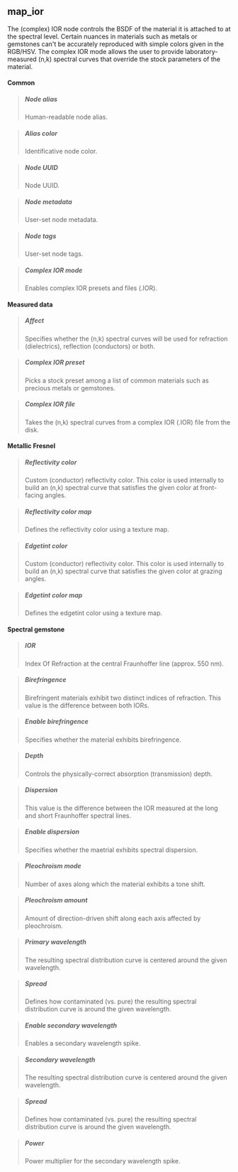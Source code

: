 ## **map_ior**

The (complex) IOR node controls the BSDF of the material it is attached to at the spectral level. Certain nuances in materials such as metals or gemstones can't be accurately reproduced with simple colors given in the RGB/HSV. The complex IOR mode allows the user to provide laboratory-measured (n,k) spectral curves that override the stock parameters of the material.
#### Common

> ##### Node alias
> Human-readable node alias.

> ##### Alias color
> Identificative node color.

> ##### Node UUID
> Node UUID.

> ##### Node metadata
> User-set node metadata.

> ##### Node tags
> User-set node tags.

> ##### Complex IOR mode
> Enables complex IOR presets and files (.IOR).

#### Measured data

> ##### Affect
> Specifies whether the (n,k) spectral curves will be used for refraction (dielectrics), reflection (conductors) or both.

> ##### Complex IOR preset
> Picks a stock preset among a list of common materials such as precious metals or gemstones.

> ##### Complex IOR file
> Takes the (n,k) spectral curves from a complex IOR (.IOR) file from the disk.

#### Metallic Fresnel

> ##### Reflectivity color
> Custom (conductor) reflectivity color. This color is used internally to build an (n,k) spectral curve that satisfies the given color at front-facing angles.

> ##### Reflectivity color map
> Defines the reflectivity color using a texture map.

> ##### Edgetint color
> Custom (conductor) reflectivity color. This color is used internally to build an (n,k) spectral curve that satisfies the given color at grazing angles.

> ##### Edgetint color map
> Defines the edgetint color using a texture map.

#### Spectral gemstone

> ##### IOR
> Index Of Refraction at the central Fraunhoffer line (approx. 550 nm).

> ##### Birefringence
> Birefringent materials exhibit two distinct indices of refraction. This value is the difference between both IORs.

> ##### Enable birefringence
> Specifies whether the material exhibits birefringence.

> ##### Depth
> Controls the physically-correct absorption (transmission) depth.

> ##### Dispersion
> This value is the difference between the IOR measured at the long and short Fraunhoffer spectral lines.

> ##### Enable dispersion
> Specifies whether the maetrial exhibits spectral dispersion.

> ##### Pleochroism mode
> Number of axes along which the material exhibits a tone shift.

> ##### Pleochroism amount
> Amount of direction-driven shift along each axis affected by pleochroism.

> ##### Primary wavelength
> The resulting spectral distribution curve is centered around the given wavelength.

> ##### Spread
> Defines how contaminated (vs. pure) the resulting spectral distribution curve is around the given wavelength.

> ##### Enable secondary wavelength
> Enables a secondary wavelength spike.

> ##### Secondary wavelength
> The resulting spectral distribution curve is centered around the given wavelength.

> ##### Spread
> Defines how contaminated (vs. pure) the resulting spectral distribution curve is around the given wavelength.

> ##### Power
> Power multiplier for the secondary wavelength spike.

